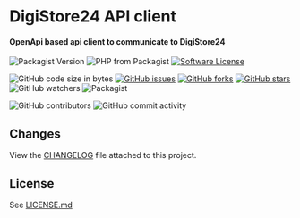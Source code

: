 # DigiStore24 API client
#### OpenApi based api client to communicate to DigiStore24

![Packagist Version](https://img.shields.io/packagist/v/heptacom/digistore24-api-client?style=flat-square)
![PHP from Packagist](https://img.shields.io/packagist/php-v/heptacom/digistore24-api-client?style=flat-square)
[![Software License](https://img.shields.io/badge/license-MIT-brightgreen.svg?style=flat-square)](./LICENSE.md)

![GitHub code size in bytes](https://img.shields.io/github/languages/code-size/heptacom/digistore24-api-client?style=flat-square)
[![GitHub issues](https://img.shields.io/github/issues/HEPTACOM/digistore24-api-client?style=flat-square)](https://github.com/HEPTACOM/digistore24-api-client/issues)
[![GitHub forks](https://img.shields.io/github/forks/HEPTACOM/digistore24-api-client?style=flat-square)](https://github.com/HEPTACOM/digistore24-api-client/network)
[![GitHub stars](https://img.shields.io/github/stars/HEPTACOM/digistore24-api-client?style=flat-square)](https://github.com/HEPTACOM/digistore24-api-client/stargazers)
![GitHub watchers](https://img.shields.io/github/watchers/heptacom/digistore24-api-client?style=flat-square)
![Packagist](https://img.shields.io/packagist/dt/heptacom/digistore24-api-client?style=flat-square)

![GitHub contributors](https://img.shields.io/github/contributors/heptacom/digistore24-api-client?style=flat-square)
![GitHub commit activity](https://img.shields.io/github/commit-activity/y/heptacom/digistore24-api-client?style=flat-square)

## Changes

View the [CHANGELOG](CHANGELOG.md) file attached to this project.

## License

See [LICENSE.md](./LICENSE.md)
